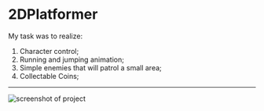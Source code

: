 # 2DPlatformer
My task was to realize:
1. Character control;
2. Running and jumping animation;
3. Simple enemies that will patrol a small area;
4. Collectable Coins;
***
![screenshot of project](https://i.ibb.co/NVMm6xj/2-D-platformer.png)
